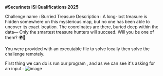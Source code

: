 **#Securinets ISI Qualifications 2025**

Challenge name : Burried Treasure 
Description : A long-lost treasure is hidden somewhere on this mysterious map, but no one has been able to uncover its exact location. The coordinates are there, buried deep within the data—
Only the smartest treasure hunters will succeed. Will you be one of them? 🌍🔎

You were provided with an executable file to solve locally then solve the challenge remotely.

First thing we can do is run our program , and as we can see it's asking for an input : ![image](https://github.com/user-attachments/assets/d7583050-4033-497f-86d4-874b3b811b31)

